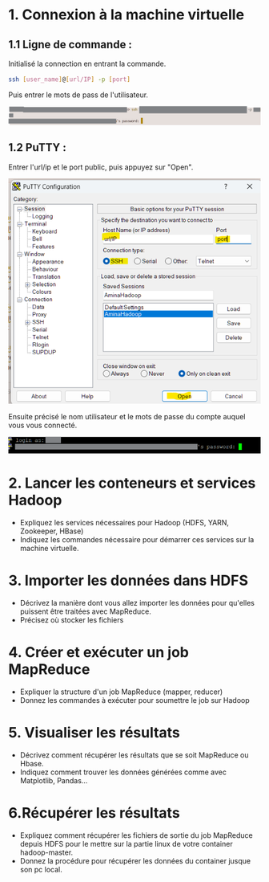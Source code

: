 # 1. Connexion à la machine virtuelle

## 1.1 Ligne de commande :

Initialisé la connection en entrant la commande.

```bash
ssh [user_name]@[url/IP] -p [port]
```
Puis entrer le mots de pass de l'utilisateur.

![ssh](./ScreenShot/ssh.png)

## 1.2 PuTTY :

Entrer l'url/ip et le port public,
puis appuyez sur "Open".

![PuTTY](./ScreenShot/putty.png)

Ensuite précisé le nom utilisateur et le mots de passe du compte auquel vous vous connecté.

![PuTTY2](./ScreenShot/putty2.png)

# 2. Lancer les conteneurs et services Hadoop
- Expliquez les services nécessaires pour Hadoop (HDFS, YARN, Zookeeper, HBase)
- Indiquez les commandes nécessaire pour démarrer ces services sur la machine virtuelle.


# 3. Importer les données dans HDFS
- Décrivez la manière dont vous allez importer les données pour qu'elles puissent être traitées avec MapReduce.
- Précisez où stocker les fichiers

# 4. Créer et exécuter un job MapReduce
- Expliquer la structure d'un job MapReduce (mapper, reducer)
- Donnez les commandes à exécuter pour soumettre le job sur Hadoop

# 5. Visualiser les résultats
- Décrivez comment récupérer les résultats que se soit MapReduce ou Hbase.
- Indiquez comment trouver les données générées comme avec Matplotlib, Pandas...

# 6.Récupérer les résultats
- Expliquez comment récupérer les fichiers de sortie du job MapReduce depuis HDFS pour le mettre sur la partie linux de votre container hadoop-master.
- Donnez la procédure pour récupérer les données du container jusque son pc local.